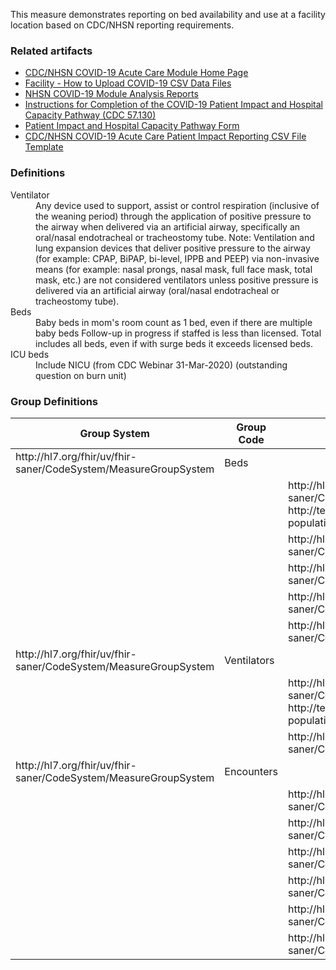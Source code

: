 <!-- Measure-CDCPatientImpactAndHospitalCapacity-intro.md {% comment %}
*****************************************************************************************
*                            WARNING: DO NOT EDIT THIS FILE                             *
*                                                                                       *
* This file is generated by SUSHI. Any edits you make to this file will be overwritten. *
*                                                                                       *
* To change the contents of this file, edit the original source file at:                *
* ig-data\input\includes\Measure-CDCPatientImpactAndHospitalCapacity-intro.md           *
*****************************************************************************************
{% endcomment %} -->
<p>This measure demonstrates reporting on bed availability and use at a facility location based on CDC/NHSN reporting requirements.</p>

<div>
<h3>Related artifacts</h3>
<ul>
<li><a href='https://www.cdc.gov/nhsn/acute-care-hospital/covid19/'>CDC/NHSN COVID-19 Acute Care Module Home Page</a></li>
<li><a href='https://www.cdc.gov/nhsn/pdfs/covid19/import-covid19-data-508.pdf'>Facility - How to Upload COVID-19 CSV Data Files</a></li>
<li><a href='https://www.cdc.gov/nhsn/pdfs/covid19/fac-analysis-qrg-508.pdf'>NHSN COVID-19 Module Analysis Reports</a></li>
<li><a href='https://www.cdc.gov/nhsn/pdfs/covid19/57.130-toi-508.pdf'>Instructions for Completion of the COVID-19 Patient Impact and Hospital Capacity Pathway (CDC 57.130)</a></li>
<li><a href='https://www.cdc.gov/nhsn/pdfs/covid19/57.130-covid19-pimhc-blank-p.pdf'>Patient Impact and Hospital Capacity Pathway Form</a></li>
<li><a href='https://www.cdc.gov/nhsn/pdfs/covid19/covid19-test-csv-import.csv'>CDC/NHSN COVID-19 Acute Care Patient Impact Reporting CSV File Template</a></li>
</div>

<div>
<h3>Definitions</h3>
<dl>
<dt>Ventilator</dt>
<dd>Any device used to support, assist or control respiration (inclusive of the weaning period) through the application of positive
pressure to the airway when delivered via an artificial airway, specifically an oral/nasal endotracheal or tracheostomy tube.
Note: Ventilation and lung expansion devices that deliver positive pressure to the airway (for example: CPAP, BiPAP, bi-level, IPPB and
PEEP) via non-invasive means (for example: nasal prongs, nasal mask, full face mask, total mask, etc.) are not considered ventilators
unless positive pressure is delivered via an artificial airway (oral/nasal endotracheal or tracheostomy tube).</dd>

<dt>Beds</dt>
<dd>Baby beds in mom's room count as 1 bed, even if there are multiple baby beds
Follow-up in progress if staffed is less than licensed.
Total includes all beds, even if with surge beds it exceeds licensed beds.</dd>

<dt>ICU beds</dt>
<dd>Include NICU (from CDC Webinar 31-Mar-2020) (outstanding question on burn unit)</dd>
</dl>
</div>

<div>
<h3>Group Definitions</h3>

<table class='grid'>
<thead>
<tr><th>Group System</th><th>Group Code</th><th>Population System</th><th>Population Code</th></tr>
</thead>
<tbody>
<tr><td>http://hl7.org/fhir/uv/fhir-saner/CodeSystem/MeasureGroupSystem</td><td>Beds</td><td><nobr/></td><td><nobr/></td></tr>
<tr><td><nobr/></td><td><nobr/></td><td>http://hl7.org/fhir/uv/fhir-saner/CodeSystem/MeasuredValues<br/>http://terminology.hl7.org/CodeSystem/measure-population</td><td>numTotBeds<br/>initial-population</td></tr>
<tr><td><nobr/></td><td><nobr/></td><td>http://hl7.org/fhir/uv/fhir-saner/CodeSystem/MeasuredValues</td><td>numBeds</td></tr>
<tr><td><nobr/></td><td><nobr/></td><td>http://hl7.org/fhir/uv/fhir-saner/CodeSystem/MeasuredValues</td><td>numBedsOcc</td></tr>
<tr><td><nobr/></td><td><nobr/></td><td>http://hl7.org/fhir/uv/fhir-saner/CodeSystem/MeasuredValues</td><td>numICUBeds</td></tr>
<tr><td><nobr/></td><td><nobr/></td><td>http://hl7.org/fhir/uv/fhir-saner/CodeSystem/MeasuredValues</td><td>numICUBedsOcc</td></tr>
<tr><td>http://hl7.org/fhir/uv/fhir-saner/CodeSystem/MeasureGroupSystem</td><td>Ventilators</td><td><nobr/></td><td><nobr/></td></tr>
<tr><td><nobr/></td><td><nobr/></td><td>http://hl7.org/fhir/uv/fhir-saner/CodeSystem/MeasuredValues<br/>http://terminology.hl7.org/CodeSystem/measure-population</td><td>numVent<br/>initial-population</td></tr>
<tr><td><nobr/></td><td><nobr/></td><td>http://hl7.org/fhir/uv/fhir-saner/CodeSystem/MeasuredValues</td><td>numVentUse</td></tr>
<tr><td>http://hl7.org/fhir/uv/fhir-saner/CodeSystem/MeasureGroupSystem</td><td>Encounters</td><td><nobr/></td><td><nobr/></td></tr>
<tr><td><nobr/></td><td><nobr/></td><td>http://hl7.org/fhir/uv/fhir-saner/CodeSystem/MeasuredValues</td><td>numC19HospPats</td></tr>
<tr><td><nobr/></td><td><nobr/></td><td>http://hl7.org/fhir/uv/fhir-saner/CodeSystem/MeasuredValues</td><td>numC19MechVentPats</td></tr>
<tr><td><nobr/></td><td><nobr/></td><td>http://hl7.org/fhir/uv/fhir-saner/CodeSystem/MeasuredValues</td><td>numC19HOPats</td></tr>
<tr><td><nobr/></td><td><nobr/></td><td>http://hl7.org/fhir/uv/fhir-saner/CodeSystem/MeasuredValues</td><td>numC19OverflowPats</td></tr>
<tr><td><nobr/></td><td><nobr/></td><td>http://hl7.org/fhir/uv/fhir-saner/CodeSystem/MeasuredValues</td><td>numC19OFMechVentPats</td></tr>
<tr><td><nobr/></td><td><nobr/></td><td>http://hl7.org/fhir/uv/fhir-saner/CodeSystem/MeasuredValues</td><td>numC19Died</td></tr>
</tbody>
</table>
</div>